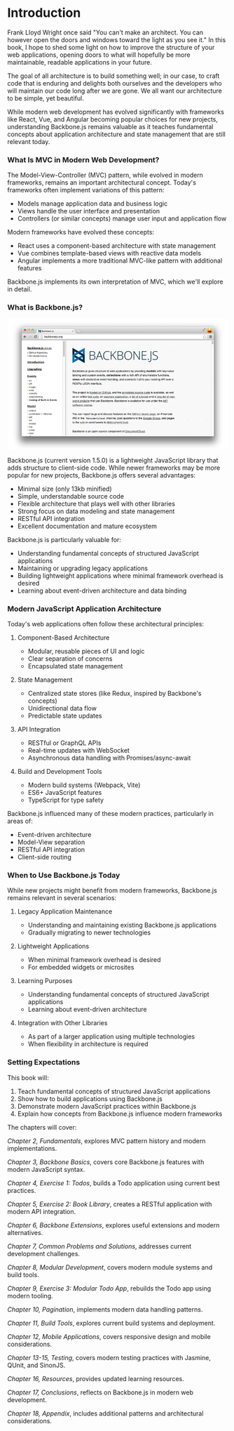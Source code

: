 # Introduction

Frank Lloyd Wright once said "You can't make an architect. You can however open the doors and windows toward the light as you see it." In this book, I hope to shed some light on how to improve the structure of your web applications, opening doors to what will hopefully be more maintainable, readable applications in your future.

The goal of all architecture is to build something well; in our case, to craft code that is enduring and delights both ourselves and the developers who will maintain our code long after we are gone. We all want our architecture to be simple, yet beautiful.

While modern web development has evolved significantly with frameworks like React, Vue, and Angular becoming popular choices for new projects, understanding Backbone.js remains valuable as it teaches fundamental concepts about application architecture and state management that are still relevant today.

### What Is MVC in Modern Web Development?

The Model-View-Controller (MVC) pattern, while evolved in modern frameworks, remains an important architectural concept. Today's frameworks often implement variations of this pattern:

* Models manage application data and business logic
* Views handle the user interface and presentation
* Controllers (or similar concepts) manage user input and application flow

Modern frameworks have evolved these concepts:
- React uses a component-based architecture with state management
- Vue combines template-based views with reactive data models
- Angular implements a more traditional MVC-like pattern with additional features

Backbone.js implements its own interpretation of MVC, which we'll explore in detail.

### What is Backbone.js?

![](img/backbonejsorg.jpg)

Backbone.js (current version 1.5.0) is a lightweight JavaScript library that adds structure to client-side code. While newer frameworks may be more popular for new projects, Backbone.js offers several advantages:

* Minimal size (only 13kb minified)
* Simple, understandable source code
* Flexible architecture that plays well with other libraries
* Strong focus on data modeling and state management
* RESTful API integration
* Excellent documentation and mature ecosystem

Backbone.js is particularly valuable for:
* Understanding fundamental concepts of structured JavaScript applications
* Maintaining or upgrading legacy applications
* Building lightweight applications where minimal framework overhead is desired
* Learning about event-driven architecture and data binding

### Modern JavaScript Application Architecture

Today's web applications often follow these architectural principles:

1. Component-Based Architecture
   - Modular, reusable pieces of UI and logic
   - Clear separation of concerns
   - Encapsulated state management

2. State Management
   - Centralized state stores (like Redux, inspired by Backbone's concepts)
   - Unidirectional data flow
   - Predictable state updates

3. API Integration
   - RESTful or GraphQL APIs
   - Real-time updates with WebSocket
   - Asynchronous data handling with Promises/async-await

4. Build and Development Tools
   - Modern build systems (Webpack, Vite)
   - ES6+ JavaScript features
   - TypeScript for type safety

Backbone.js influenced many of these modern practices, particularly in areas of:
- Event-driven architecture
- Model-View separation
- RESTful API integration
- Client-side routing

### When to Use Backbone.js Today

While new projects might benefit from modern frameworks, Backbone.js remains relevant in several scenarios:

1. Legacy Application Maintenance
   - Understanding and maintaining existing Backbone.js applications
   - Gradually migrating to newer technologies

2. Lightweight Applications
   - When minimal framework overhead is desired
   - For embedded widgets or microsites

3. Learning Purposes
   - Understanding fundamental concepts of structured JavaScript applications
   - Learning about event-driven architecture

4. Integration with Other Libraries
   - As part of a larger application using multiple technologies
   - When flexibility in architecture is required

### Setting Expectations

This book will:
1. Teach fundamental concepts of structured JavaScript applications
2. Show how to build applications using Backbone.js
3. Demonstrate modern JavaScript practices within Backbone.js
4. Explain how concepts from Backbone.js influence modern frameworks

The chapters will cover:

<i>Chapter 2, Fundamentals</i>, explores MVC pattern history and modern implementations.

<i>Chapter 3, Backbone Basics</i>, covers core Backbone.js features with modern JavaScript syntax.

<i>Chapter 4, Exercise 1: Todos</i>, builds a Todo application using current best practices.

<i>Chapter 5, Exercise 2: Book Library</i>, creates a RESTful application with modern API integration.

<i>Chapter 6, Backbone Extensions</i>, explores useful extensions and modern alternatives.

<i>Chapter 7, Common Problems and Solutions</i>, addresses current development challenges.

<i>Chapter 8, Modular Development</i>, covers modern module systems and build tools.

<i>Chapter 9, Exercise 3: Modular Todo App</i>, rebuilds the Todo app using modern tooling.

<i>Chapter 10, Pagination</i>, implements modern data handling patterns.

<i>Chapter 11, Build Tools</i>, explores current build systems and deployment.

<i>Chapter 12, Mobile Applications</i>, covers responsive design and mobile considerations.

<i>Chapter 13-15, Testing</i>, covers modern testing practices with Jasmine, QUnit, and SinonJS.

<i>Chapter 16, Resources</i>, provides updated learning resources.

<i>Chapter 17, Conclusions</i>, reflects on Backbone.js in modern web development.

<i>Chapter 18, Appendix</i>, includes additional patterns and architectural considerations.
